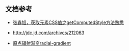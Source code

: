 ## 文档参考

- [张鑫旭，获取元素CSS值之getComputedStyle方法熟悉](http://www.zhangxinxu.com/wordpress/2012/05/getcomputedstyle-js-getpropertyvalue-currentstyle/)

- http://jdc.jd.com/archives/212063

- [原点辐射渐变radial-gradient](https://developer.mozilla.org/zh-CN/docs/Web/CSS/radial-gradient)
